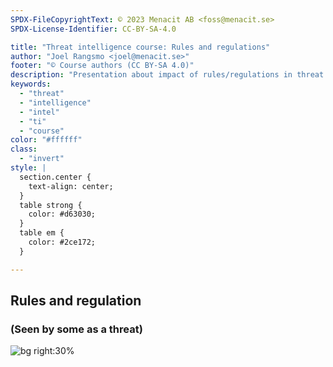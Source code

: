 ```yaml
---
SPDX-FileCopyrightText: © 2023 Menacit AB <foss@menacit.se>
SPDX-License-Identifier: CC-BY-SA-4.0

title: "Threat intelligence course: Rules and regulations"
author: "Joel Rangsmo <joel@menacit.se>"
footer: "© Course authors (CC BY-SA 4.0)"
description: "Presentation about impact of rules/regulations in threat intelligence course"
keywords:
  - "threat"
  - "intelligence"
  - "intel"
  - "ti"
  - "course"
color: "#ffffff"
class:
  - "invert"
style: |
  section.center {
    text-align: center;
  }
  table strong {
    color: #d63030;
  }
  table em {
    color: #2ce172;
  }

---
```

<!-- _footer: "%ATTRIBUTION_PREFIX% Marcin Wichary (CC BY 2.0)" -->
## Rules and regulation
### (Seen by some as a threat)

![bg right:30%](images/20-typewriter.jpg)


